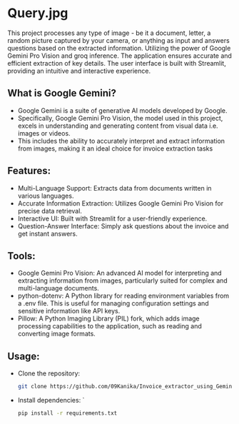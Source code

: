 # Query.jpg
This project processes any type of image - be it a document, letter, a random picture captured by your camera, or anything as input and answers questions based on the extracted information. Utilizing the power of Google Gemini Pro Vision and groq inference. The application ensures accurate and efficient extraction of key details. The user interface is built with Streamlit, providing an intuitive and interactive experience.

## What is Google Gemini?
* Google Gemini is a suite of generative AI models developed by Google. 
* Specifically, Google Gemini Pro Vision, the model used in this project, excels in understanding and generating content from visual data i.e. images or videos.
* This includes the ability to accurately interpret and extract information from images, making it an ideal choice for invoice extraction tasks

## Features:
* Multi-Language Support: Extracts data from documents written in various languages.
* Accurate Information Extraction: Utilizes Google Gemini Pro Vision for precise data retrieval.
* Interactive UI: Built with Streamlit for a user-friendly experience.
* Question-Answer Interface: Simply ask questions about the invoice and get instant answers.

## Tools:
* Google Gemini Pro Vision: An advanced AI model for interpreting and extracting information from images, particularly suited for complex and multi-language documents.
* python-dotenv: A Python library for reading environment variables from a .env file. This is useful for managing configuration settings and sensitive information like API keys.
* Pillow: A Python Imaging Library (PIL) fork, which adds image processing capabilities to the application, such as reading and converting image formats.

## Usage:
* Clone the repository:
  ```bash
  git clone https://github.com/09Kanika/Invoice_extractor_using_Gemini_pro.git
  ```
  
* Install dependencies: `
  ```bash
  pip install -r requirements.txt
  ```


